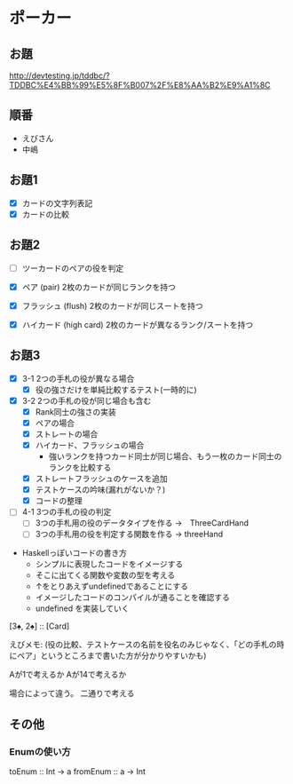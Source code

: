 # ポーカー

## お題
http://devtesting.jp/tddbc/?TDDBC%E4%BB%99%E5%8F%B007%2F%E8%AA%B2%E9%A1%8C

## 順番

- えびさん
- 中嶋

## お題1

- [x] カードの文字列表記
- [x] カードの比較

## お題2

- [ ] ツーカードのペアの役を判定

- [x] ペア (pair)
  2枚のカードが同じランクを持つ
- [x] フラッシュ (flush)
  2枚のカードが同じスートを持つ
- [x] ハイカード (high card)
  2枚のカードが異なるランク/スートを持つ

## お題3 

- [x] 3-1 2つの手札の役が異なる場合
  - [x] 役の強さだけを単純比較するテスト(一時的に)
- [x] 3-2 2つの手札の役が同じ場合も含む
  - [x] Rank同士の強さの実装
  - [x] ペアの場合
  - [x] ストレートの場合
  - [x] ハイカード、フラッシュの場合
    - 強いランクを持つカード同士が同じ場合、もう一枚のカード同士のランクを比較する
  - [x] ストレートフラッシュのケースを追加
  - [x] テストケースの吟味(漏れがないか？)
  - [x] コードの整理
- [ ] 4-1 3つの手札の役の判定
  - [ ] 3つの手札用の役のデータタイプを作る →　ThreeCardHand
  - [ ] 3つの手札用の役を判定する関数を作る → threeHand

- Haskellっぽいコードの書き方
  - シンプルに表現したコードをイメージする
  - そこに出てくる関数や変数の型を考える
  - ↑をとりあえずundefinedであることにする
  - イメージしたコードのコンパイルが通ることを確認する
  - undefined を実装していく

[3♠, 2♠] :: [Card]

えびメモ: (役の比較、テストケースの名前を役名のみじゃなく、「どの手札の時にペア」というところまで書いた方が分かりやすいかも)

Aが1で考えるか
Aが14で考えるか

場合によって違う。
二通りで考える

## その他
### Enumの使い方
  toEnum :: Int -> a
  fromEnum :: a -> Int